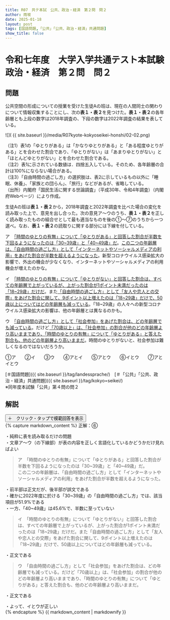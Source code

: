 ```yaml
---
title: R07　共テ本試　公共、政治・経済　第２問　問２
author: 雨坂
date: 2025-01-18
layout: post
tags: [国語問題,「公共」「公共、政治・経済」共通問題]
show_title: false
---
```

  
# 令和七年度　大学入学共通テスト本試験　政治・経済　第２問　問２  
  
## 問題  
公共空間の形成についての授業を受けた生徒Aの班は、現在の人間同士の関わりについて情報収集することにし、次の**表１・表２**を見つけた。**表１・表２**の各年齢層とも上段の数字は2018年調査の、下段の数字は2022年調査の結果を表している。  
  
![]( {{ site.baseurl }}/media/R07kyote-kokyoseikei-honshi/02-02.png)
  
（注1）表1の「ゆとりがある」は「かなりゆとりがある」と「ある程度ゆとりがある」とを合わせた割合であり、「ゆとりがない」は「あまりゆとりがない」と「ほとんどゆとりがない」とを合わせた割合である。  
（注2）表1に示されている数値は．四捨五入している。そのため、各年齢層の合計は100%にならない場合がある。  
（注3）「自由時間の過ごし方」の選択肢は、表2に示しているもの以外に「睡眠、休養」、「家族との団らん」、「旅行」などがあるが、省略している。  
（出所）内閣府「国民生活に関する世論調査」（平成30年、令和4年調査）（内閣府Webページ）により作成。  
  
生徒Aの班は**表１・表２**から，2018年調査と2022年調査を比べた場合の変化を読み取った上で、意見を出し合った。次の意見ア～ウのうち、**表１・表２**を正しく読み取ったものの組合せとして最も適当なものを後の①～⑦のうちから一つ選べ。なお、**表１・表２**の読取りに関する部分には下線を付している。  
  
ア　<u>「時間のゆとりの有無」について「ゆとりがある」と回答した割合が半数を下回るようになったのは「30~39歳」と「40~49歳」だ</u>。<u>この二つの年齢層は、「自由時間の過ごし方」として「インターネットやソーシャルメディアの利用」をあげた割合が半数を超えるようになった</u>。新型コロナウイルス感染拡大の影響で、外出の機会が少なくなり、インターネットやソーシャルメディアの利用機会が増えたのかな。  
  
イ　<u>「時間のゆとりの有無」について「ゆとりがない」と回答した割合は、すべての年齢層で上がっているが、上がった割合が1ポイント未満だったのは「18~29歳」だけだ</u>。また<u>「自由時間の過ごし方」として「友人や恋人との交際」をあげた割合に関して、9ポイント以上増えたのは「18~29歳」だけで、50歳以上についてはどの年齢層も減っている</u>。「18~29歳」の人々への新型コロナウイルス感染拡大の影響は、他の年齢層とは異なるのかも。  
  
ウ　<u>「自由時間の過ごし方」として「社会参加」をあげた割合は、どの年齢層でも減っている</u>。だけど<u>「70歳以上」は、「社会参加」の割合が他のどの年齢層より高いままであり、「時間のゆとりの有無」について「ゆとりがある」と答えた割合も、他のどの年齢層より高いままだ</u>。時間のゆとりがないと、社会参加は難しくなるのではないだろうか。  
  
①ア　　②イ　　③ウ　　④アとイ　　⑤アとウ　　⑥イとウ　　⑦アとイとウ  
  
[＃国語問題]({{ site.baseurl }}/tag/landessprache/)　[＃「公共」「公共、政治・経済」共通問題]({{ site.baseurl }}/tag/kokyo=seikei/)  
※同年度本試験「公共」第４問の問２  
  
## 解説  
<div class="collapsible">
  <button class="collapsible-button">＋　クリック・タップで模範回答を表示</button>
  <div class="collapsible-content">
    {% capture markdown_content %}
正解：⑥  
  
・純粋に表を読み取るだけの問題  
・文章ア～ウ（の下線部）が表の内容を正しく言語化しているかどうかだけ見ればよい  
  
>ア　「時間のゆとりの有無」について「ゆとりがある」と回答した割合が半数を下回るようになったのは「30~39歳」と「40~49歳」だ。  
>この二つの年齢層は、「自由時間の過ごし方」として「インターネットやソーシャルメディアの利用」をあげた割合が半数を超えるようになった。  
  
・前半部は正文だが、後半部が誤文である  
・確かに2022年度に於ける「30~39歳」の「自由時間の過ごし方」では、該当項目が51.9%である  
・一方、「40~49歳」は45.6%で、半数に至っていない  
  
>イ　「時間のゆとりの有無」について「ゆとりがない」と回答した割合は、すべての年齢層で上がっているが、上がった割合が1ポイント未満だったのは「18~29歳」だけだ。また「自由時間の過ごし方」として「友人や恋人との交際」をあげた割合に関して、9ポイント以上増えたのは「18~29歳」だけで、50歳以上についてはどの年齢層も減っている。  
  
・正文である  
  
>ウ　「自由時間の過ごし方」として「社会参加」をあげた割合は、どの年齢層でも減っている。だけど「70歳以上」は、「社会参加」の割合が他のどの年齢層より高いままであり、「時間のゆとりの有無」について「ゆとりがある」と答えた割合も、他のどの年齢層より高いままだ。  
  
・正文である  
  
・よって、イとウが正しい  
    {% endcapture %}
    {{ markdown_content | markdownify }}
  </div>
</div>